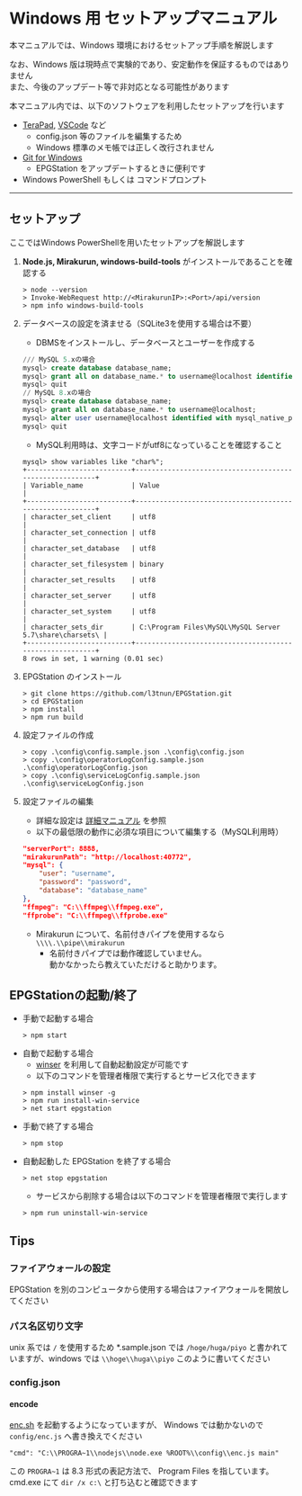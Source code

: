 Windows 用 セットアップマニュアル
===
本マニュアルでは、Windows 環境におけるセットアップ手順を解説します

なお、Windows 版は現時点で実験的であり、安定動作を保証するものではありません  
また、今後のアップデート等で非対応となる可能性があります

本マニュアル内では、以下のソフトウェアを利用したセットアップを行います
- [TeraPad](http://www5f.biglobe.ne.jp/~t-susumu/), [VSCode](https://code.visualstudio.com/) など
    - config.json 等のファイルを編集するため
    - Windows 標準のメモ帳では正しく改行されません
- [Git for Windows](https://git-for-windows.github.io/)
    - EPGStation をアップデートするときに便利です
- Windows PowerShell もしくは コマンドプロンプト
---
## セットアップ
ここではWindows PowerShellを用いたセットアップを解説します
1. **Node.js, Mirakurun, windows-build-tools** がインストールであることを確認する
	```
	> node --version
	> Invoke-WebRequest http://<MirakurunIP>:<Port>/api/version
	> npm info windows-build-tools
	```
1. データベースの設定を済ませる（SQLite3を使用する場合は不要）
	- DBMSをインストールし、データベースとユーザーを作成する
	```sql
	/// MySQL 5.xの場合
	mysql> create database database_name;
	mysql> grant all on database_name.* to username@localhost identified by 'password';
	mysql> quit
	// MySQL 8.xの場合
	mysql> create database database_name;
	mysql> grant all on database_name.* to username@localhost;
	mysql> alter user username@localhost identified with mysql_native_password BY 'password';
	mysql> quit
	```
    - MySQL利用時は、文字コードがutf8になっていることを確認すること
    ```
    mysql> show variables like "char%";
    +--------------------------+---------------------------------------------------------+
    | Variable_name            | Value                                                   |
    +--------------------------+---------------------------------------------------------+
    | character_set_client     | utf8                                                    |
    | character_set_connection | utf8                                                    |
    | character_set_database   | utf8                                                    |
    | character_set_filesystem | binary                                                  |
    | character_set_results    | utf8                                                    |
    | character_set_server     | utf8                                                    |
    | character_set_system     | utf8                                                    |
    | character_sets_dir       | C:\Program Files\MySQL\MySQL Server 5.7\share\charsets\ |
    +--------------------------+---------------------------------------------------------+
    8 rows in set, 1 warning (0.01 sec)
    ```
    
1. EPGStation のインストール
	```
	> git clone https://github.com/l3tnun/EPGStation.git
	> cd EPGStation
	> npm install
	> npm run build
	```
1. 設定ファイルの作成
	```
	> copy .\config\config.sample.json .\config\config.json
	> copy .\config\operatorLogConfig.sample.json .\config\operatorLogConfig.json
	> copy .\config\serviceLogConfig.sample.json .\config\serviceLogConfig.json
	```
1. 設定ファイルの編集
	- 詳細な設定は [詳細マニュアル](conf-manual.md) を参照
	- 以下の最低限の動作に必須な項目について編集する（MySQL利用時）
	```json
	"serverPort": 8888,
	"mirakurunPath": "http://localhost:40772",
	"mysql": {
		"user": "username",
		"password": "password",
		"database": "database_name"
    },
    "ffmpeg": "C:\\ffmpeg\\ffmpeg.exe",
    "ffprobe": "C:\\ffmpeg\\ffprobe.exe"
	```
    - Mirakurun について、名前付きパイプを使用するなら `\\\\.\\pipe\\mirakurun`
        - 名前付きパイプでは動作確認していません。  
        動かなかったら教えていただけると助かります。

## EPGStationの起動/終了
- 手動で起動する場合
	```
	> npm start
	```
- 自動で起動する場合
	- [winser](https://github.com/jfromaniello/winser) を利用して自動起動設定が可能です
	- 以下のコマンドを管理者権限で実行するとサービス化できます
    ```
	> npm install winser -g
    > npm run install-win-service
    > net start epgstation
    ```
- 手動で終了する場合
	```
	> npm stop
	```
- 自動起動した EPGStation を終了する場合
	```
	> net stop epgstation
	```
    - サービスから削除する場合は以下のコマンドを管理者権限で実行します
    ```
    > npm run uninstall-win-service
    ```

## Tips

### ファイアウォールの設定
EPGStation を別のコンピュータから使用する場合はファイアウォールを開放してください

### パス名区切り文字

unix 系では `/` を使用するため *.sample.json では `/hoge/huga/piyo` と書かれていますが、windows では `\\hoge\\huga\\piyo` このように書いてください

### config.json
#### encode

[enc.sh](../config/enc.sh) を起動するようになっていますが、 Windows では動かないので `config/enc.js` へ書き換えでください

```
"cmd": "C:\\PROGRA~1\\nodejs\\node.exe %ROOT%\\config\\enc.js main"
```

この `PROGRA~1` は 8.3 形式の表記方法で、 Program Files を指しています。  
cmd.exe にて `dir /x c:\` と打ち込むと確認できます